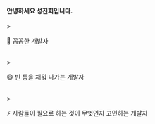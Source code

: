 

</br>
<b>안녕하세요 성진희입니다.</b></br>&nbsp;</br>
> <p>🌱 꼼꼼한 개발자 </br>&nbsp; </p>
> <p>😄 빈 틈을 채워 나가는 개발자</br>&nbsp;  </p>
> <p>⚡ 사람들이 필요로 하는 것이 무엇인지 고민하는 개발자</br>&nbsp;  </p>
<!--
**sjinicd/sjinicd** is a ✨ _special_ ✨ repository because its `README.md` (this file) appears on your GitHub profile.



Here are some ideas to get you started:

- 🔭 I’m currently working on ...
- 🌱 I’m currently learning ...
- 👯 I’m looking to collaborate on ...
- 🤔 I’m looking for help with ...
- 💬 Ask me about ...
- 📫 How to reach me: ...
- 😄 Pronouns: ...
- ⚡ Fun fact: ...
-->
